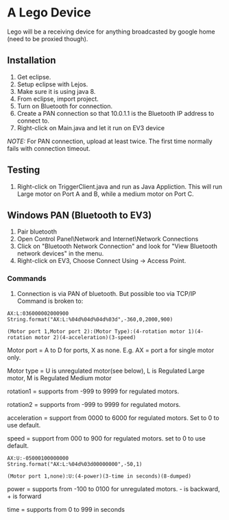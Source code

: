 # A Lego Device

Lego will be a receiving device for anything broadcasted by google home (need to be proxied though).

## Installation

1. Get eclipse.
2. Setup eclipse with Lejos.
3. Make sure it is using java 8.
4. From eclipse, import project.
5. Turn on Bluetooth for connection.
6. Create a PAN connection so that 10.0.1.1 is the Bluetooth IP address to connect to.
7. Right-click on Main.java and let it run on EV3 device

*NOTE:* For PAN connection, upload at least twice. The first time normally fails with connection timeout. 

## Testing

1. Right-click on TriggerClient.java and run as Java Appliction. This will run Large motor on Port A and B, while a medium motor on Port C.

## Windows PAN (Bluetooth to EV3)

1. Pair bluetooth
2. Open Control Panel\Network and Internet\Network Connections
3. Click on "Bluetooth Network Connection" and look for "View Bluetooth network devices" in the menu.
4. Right-click on EV3, Choose Connect Using -> Access Point.

### Commands
1. Connection is via PAN of bluetooth. But possible too via TCP/IP
Command is broken to:

```
AX:L:036000002000900
String.format("AX:L:%04d%04d%04d%03d",-360,0,2000,900)

(Motor port 1,Motor port 2):(Motor Type):(4-rotation motor 1)(4-rotation motor 2)(4-acceleration)(3-speed)
```

Motor port = A to D for ports, X as none. E.g. AX = port a for single motor only.

Motor type = U is unregulated motor(see below), L is Regulated Large motor, M is Regulated Medium motor

rotation1 = supports from -999 to 9999 for regulated motors.

rotation2 = supports from -999 to 9999 for regulated motors.

acceleration = support from 0000 to 6000 for regulated motors. Set to 0 to use default.

speed = support from 000 to 900 for regulated motors. set to 0 to use default.

```
AX:U:-05000100000000
String.format("AX:L:%04d%03d00000000",-50,1)

(Motor port 1,none):U:(4-power)(3-time in seconds)(8-dumped)
```

power = supports from -100 to 0100 for unregulated motors. - is backward, + is forward

time = supports from 0 to 999 in seconds
